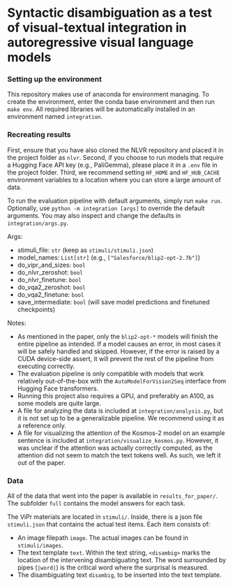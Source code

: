 # Syntactic disambiguation as a test of visual-textual integration in autoregressive visual language models

### Setting up the environment

This repository makes use of anaconda for environment managing. To create the environment, enter the conda base environment and then run `make env`. All required libraries will be automatically installed in an environment named `integration`.

### Recreating results

First, ensure that you have also cloned the NLVR repository and placed it in the project folder as `nlvr`. Second, if you choose to run models that require a Hugging Face API key (e.g., PaliGemma), please place it in a `.env` file in the project folder. Third, we recommend setting `HF_HOME` and `HF_HUB_CACHE` environment variables to a location where you can store a large amount of data.

To run the evaluation pipeline with default arguments, simply run `make run`. Optionally, use `python -m integration [args]` to override the default arguments. You may also inspect and change the defaults in `integration/args.py`.

Args:
- stimuli_file: `str` (keep as `stimuli/stimuli.json`)
- model_names: `List[str]` (e.g., `["Salesforce/blip2-opt-2.7b"]`)
- do_vipr_and_sizes: `bool`
- do_nlvr_zeroshot: `bool`
- do_nlvr_finetune: `bool`
- do_vqa2_zeroshot: `bool`
- do_vqa2_finetune: `bool`
- save_intermediate: `bool` (will save model predictions and finetuned checkpoints)

Notes:
- As mentioned in the paper, only the `blip2-opt-*` models will finish the entire pipeline as intended. If a model causes an error, in most cases it will be safely handled and skipped. However, if the error is raised by a CUDA device-side assert, it will prevent the rest of the pipeline from executing correctly.
- The evaluation pipeline is only compatible with models that work relatively out-of-the-box with the `AutoModelForVision2Seq` interface from Hugging Face transformers.
- Running this project also requires a GPU, and preferably an A100, as some models are quite large.
- A file for analyzing the data is included at `integration/analysis.py`, but it is not set up to be a generalizable pipeline. We recommend using it as a reference only.
- A file for visualizing the attention of the Kosmos-2 model on an example sentence is included at `integration/visualize_kosmos.py`. However, it was unclear if the attention was actually correctly computed, as the attention did not seem to match the text tokens well. As such, we left it out of the paper.

### Data 

All of the data that went into the paper is available in `results_for_paper/`. The subfolder `full` contains the model answers for each task.

The ViPr materials are located in `stimuli/`. Inside, there is a json file `stimuli.json` that contains the actual test items. Each item consists of:
- An image filepath `image`. The actual images can be found in `stimuli/images`.
- The text template `text`. Within the text string, `<disambig>` marks the location of the intervening disambiguating text. The word surrounded by pipes (`|word|`) is the critical word where the surprisal is measured.
- The disambiguating text `disambig`, to be inserted into the text template.